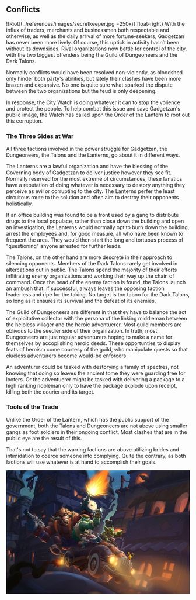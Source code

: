 ## Conflicts
![Riot](../references/images/secretkeeper.jpg =250x){.float-right}
With the influx of traders, merchants and businessmen both respectable and otherwise, as well as the daily arrival of more fortune-seekers, Gadgetzan has never been more lively. Of course, this uptick in activity hasn’t been without its downsides. Rival organizations now battle for control of the city, with the two biggest offenders being the Guild of Dungeoneers and the Dark Talons.

Normally conflicts would have been resolved non-violently, as bloodshed only hinder both party's abilities, but lately their clashes have been more brazen and expansive. No one is quite sure what sparked the dispute between the two organizations but the feud is only deepening.

In response, the City Watch is doing whatever it can to stop the volience and protect the people. To help combat this issue and save Gadgetzan's public image, the Watch has called upon the Order of the Lantern to root out this corruption.

### The Three Sides at War
All three factions involved in the power struggle for Gadgetzan, the Dungeoneers, the Talons and the Lanterns, go about it in different ways.

The Lanterns are a lawful organization and have the blessing of the Governing body of Gadgetzan to deliver justice however they see fit. Normally reserved for the most extreme of circumstances, these fanatics have a reputation of doing whatever is necessary to destory anything they perceive as evil or corrupting to the city. The Lanterns perfer the least circuitous route to the solution and often aim to destroy their opponents holistically.

If an office building was found to be a front used by a gang to distribute drugs to the local populace, rather than close down the building and open an investigation, the Lanterns would normally opt to burn down the building, arrest the employees and, for good measure, all who have been known to frequent the area. They would then start the long and tortuous process of "questioning" anyone arrested for further leads.

The Talons, on the other hand are more descrete in their approach to silencing opponents. Members of the Dark Talons rarely get involved in altercations out in public. The Talons spend the majority of their efforts inflitrating enemy organizations and working their way up the chain of command. Once the head of the enemy faction is found, the Talons launch an ambush that, if successful, always leaves the opposing faction leaderless and ripe for the taking. No target is too taboo for the Dark Talons, so long as it ensures its survival and the defeat of its enemies.

The Guild of Dungeoneers are different in that they have to balance the act of exploitative collector with the persona of the linking middleman between the helpless villager and the heroic adventuerer. Most guild members are oblivous to the seedier side of their organization. In truth, most Dungeoneers are just regular adventurers hoping to make a name for themselves by accoplishing heroic deeds. These opportunties to display feats of heroism come courtesy of the guild, who manipulate quests so that clueless adventurers become would-be enforcers. 

An adventurer could be tasked with destorying a family of spectres, not knowing that doing so leaves the ancient tome they were guarding free for looters. Or the adventuerer might be tasked with delivering a package to a high ranking nobleman only to have the package explode upon receipt, killing both the courier and its target.

### Tools of the Trade
Unlike the Order of the Lantern, which has the public support of the government, both the Talons and Dungeoneers are not above using smaller gangs as foot soldiers in their ongoing conflict. Most clashes that are in the public eye are the result of this.

That's not to say that the warring factions are above utilizing brides and intimidation to coerce someone into complying. Quite the contrary, as both factions will use whatever is at hand to accomplish their goals.

![joyride](../references/images/joyride.jpg)